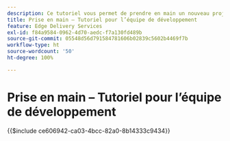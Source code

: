 ```yaml
---
description: Ce tutoriel vous permet de prendre en main un nouveau projet Adobe Experience Manager (AEM). En dix à vingt minutes, vous aurez créé votre propre site et vous pourrez créer, prévisualiser et publier votre contenu, votre style et ajouter de nouveaux blocs.
title: Prise en main – Tutoriel pour l’équipe de développement
feature: Edge Delivery Services
exl-id: f84a9584-0962-4d70-aedc-f7a130fd489b
source-git-commit: 05548d56d791584781606b02839c5602b4469f7b
workflow-type: ht
source-wordcount: '50'
ht-degree: 100%

---
```


# Prise en main – Tutoriel pour l’équipe de développement

{{$include ce606942-ca03-4bcc-82a0-8b14333c9434}}
